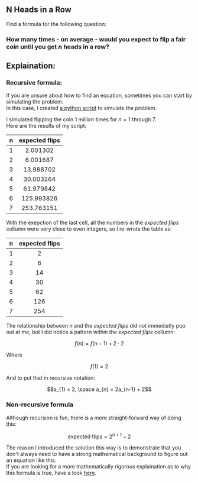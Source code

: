 ## N Heads in a Row
Find a formula for the following question:  
### How many times - on average - would you expect to flip a fair coin until you get $n$ heads in a row?
## Explaination:
### Recursive formula:
If you are unsure about how to find an equation, sometimes you can start by simulating the problem.  
In this case, I created [a python script](https://github.com/brianSalk/Daily-Problems/blob/main/n_heads_in_a_row/n_heads_in_a_row.py) to simulate the problem.  

I simulated flipping the coin $1$ million times for $n=1$ through $7$.  
Here are the results of my script:  

|n | expected flips |  
| --- |:------------:|
|1 | 2.001302      |  
|2 | 6.001687      |  
|3 | 13.988702     |  
|4 | 30.003264     |  
|5 | 61.979842     |  
|6 | 125.993826    |  
|7 | 253.763151    |  

With the exepction of the last cell, all the numbers in the *expected flips* collumn were very close to even integers, so I re-wrote the table as:

|n | expected flips |  
| --- |:------------:|
|1 | 2     |  
|2 | 6    |  
|3 | 14    |  
|4 | 30     |  
|5 | 62     |  
|6 | 126    |  
|7 | 254    |  

The relationship between $n$ and the *expected flips* did not immediatly pop out at me, but I did notice a pattern within the *expected flips* collumn:  
```math
f(n) = f(n-1) + 2 \cdot 2
```
Where 
```math
f(1) = 2
```
And to put that in recursive notation:  
```math
a_{1} = 2, \space a_{n} = 2a_{n-1}  + 2
```
### Non-recursive formula
Although recursion is fun, there is a more straight-forward way of doing this:  
```math
\text{expected flips} = 2^{n+1} - 2
```
The reason I introduced the solution this way is to demonstrate that you don't always need to have a strong mathematical background to figure out an equation like this.  
If you are looking for a more mathematically rigorous explaination as to why this formula is true, have a look [here](https://www.youtube.com/watch?v=5Ks02Y5uGFw).  

